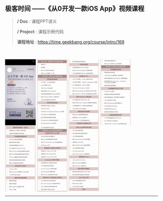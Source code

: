 
## 极客时间 ——《从0开发一款iOS App》视频课程


>**/ Doc** : 课程PPT讲义
>
>**/ Project** : 课程示例代码
>
>**课程地址** : https://time.geekbang.org/course/intro/169 

<br>
<br>

<div>
<img src='./Images/0.png' width="20%" style="vertical-align:top">
<img src='./Images/1.png' width="20%" style="vertical-align:top">
<img src='./Images/2.png' width="20%" style="vertical-align:top">
<img src='./Images/3.png' width="20%" style="vertical-align:top">
<img src='./Images/4.png' width="20%" style="vertical-align:top">
<img src='./Images/5.png' width="20%" style="vertical-align:top">
<img src='./Images/6.png' width="20%" style="vertical-align:top">
</div>

---



